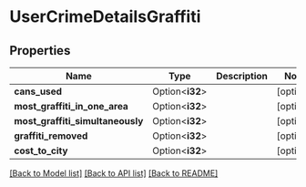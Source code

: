 # UserCrimeDetailsGraffiti

## Properties

Name | Type | Description | Notes
------------ | ------------- | ------------- | -------------
**cans_used** | Option<**i32**> |  | [optional]
**most_graffiti_in_one_area** | Option<**i32**> |  | [optional]
**most_graffiti_simultaneously** | Option<**i32**> |  | [optional]
**graffiti_removed** | Option<**i32**> |  | [optional]
**cost_to_city** | Option<**i32**> |  | [optional]

[[Back to Model list]](../README.md#documentation-for-models) [[Back to API list]](../README.md#documentation-for-api-endpoints) [[Back to README]](../README.md)


